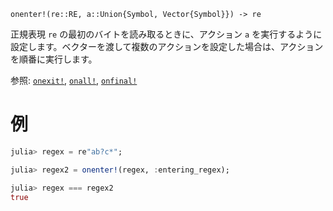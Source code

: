 ```
onenter!(re::RE, a::Union{Symbol, Vector{Symbol}}) -> re
```

正規表現 `re` の最初のバイトを読み取るときに、アクション `a` を実行するように設定します。ベクターを渡して複数のアクションを設定した場合は、アクションを順番に実行します。

参照: [`onexit!`](@ref), [`onall!`](@ref), [`onfinal!`](@ref)

# 例

```julia
julia> regex = re"ab?c*";

julia> regex2 = onenter!(regex, :entering_regex);

julia> regex === regex2
true
```
